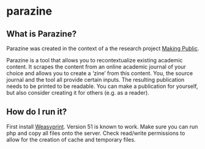 # parazine

## What is Parazine?
Parazine was created in the context of a the research project [Making Public](https://networkcultures.org/makingpublic/).

Parazine is a tool that allows you to recontextualize existing academic content. It scrapes the content from an online academic journal of your choice and allows you to create a ‘zine’ from this content. You, the source journal and the tool all provide certain inputs. The resulting publication needs to be printed to be readable. You can make a publication for yourself, but also consider creating it for others (e.g. as a reader).

## How do I run it?
First install [Weasyprint](https://weasyprint.readthedocs.io/en/stable/install.html). Version 51 is known to work.
Make sure you can run php and copy all files onto the server. Check read/write permissions to allow for the creation of cache and temporary files. 


